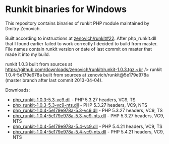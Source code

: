 Runkit binaries for Windows
===========================
This repository contains binaries of runkit PHP module maintained by Dmitry Zenovich.

Built according to instructions at [zenovich/runkit#22](https://github.com/zenovich/runkit/issues/22). After php_runkit.dll that I found earlier failed to work correctly I decided to build from master. File names contain runkit version or date of last commit on master that made it into my build.

runkit 1.0.3 built from sources at https://github.com/downloads/zenovich/runkit/runkit-1.0.3.tgz.<br />
runkit 1.0.4-5e179e978a built from sources at zenovich/runkit@5e179e978a (master branch after last commit 2013-04-04).

Downloads:

* [php_runkit-1.0.3-5.3-vc9.dll](php_runkit-1.0.3-5.3-vc9.dll) - PHP 5.3.27 headers, VC9, TS
* [php_runkit-1.0.3-5.3-vc9-nts.dll](php_runkit-1.0.3-5.3-vc9-nts.dll) - PHP 5.3.27 headers, VC9, NTS
* [php_runkit-1.0.4-5e179e978a-5.3-vc9.dll](php_runkit-1.0.4-5e179e978a-5.3-vc9.dll) - PHP 5.3.27 headers, VC9, TS
* [php_runkit-1.0.4-5e179e978a-5.3-vc9-nts.dll](php_runkit-1.0.4-5e179e978a-5.3-vc9-nts.dll) - PHP 5.3.27 headers, VC9, NTS
* [php_runkit-1.0.4-5e179e978a-5.4-vc9.dll](php_runkit-1.0.4-5e179e978a-5.4-vc9.dll) - PHP 5.4.21 headers, VC9, TS
* [php_runkit-1.0.4-5e179e978a-5.4-vc9-nts.dll](php_runkit-1.0.4-5e179e978a-5.4-vc9-nts.dll) - PHP 5.4.21 headers, VC9, NTS
